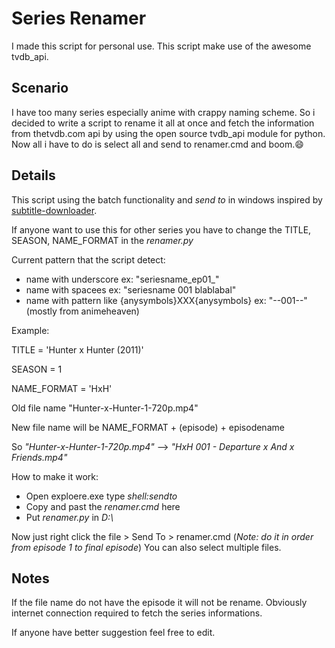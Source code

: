 # Series Renamer

I made this script for personal use. This script make use of the awesome tvdb_api.

## Scenario

I have too many series especially anime with crappy naming scheme. So i decided to write a script to rename it all at once and fetch the information from thetvdb.com api by using the open source tvdb_api module for python. Now all i have to do is select all and send to renamer.cmd and boom.:smile:

## Details

This script using the batch functionality and *send to* in windows inspired by [subtitle-downloader](https://github.com/manojmj92/subtitle-downloader).

If anyone want to use this for other series you have to change the TITLE, SEASON, NAME_FORMAT in the *renamer.py*

Current pattern that the script detect:
- name with underscore ex: "seriesname_ep01_"
- name with spacees ex: "seriesname 001 blablabal"
- name with pattern like {anysymbols}XXX{anysymbols} ex: "--001--"(mostly from animeheaven)

Example:

TITLE = 'Hunter x Hunter (2011)'

SEASON = 1

NAME_FORMAT = 'HxH'

Old file name "Hunter-x-Hunter-1-720p.mp4"

New file name will be NAME_FORMAT + (episode) + episodename

So *"Hunter-x-Hunter-1-720p.mp4"* --> *"HxH 001 - Departure x And x Friends.mp4"*

How to make it work:
- Open exploere.exe type *shell:sendto*
- Copy and past the *renamer.cmd* here
- Put *renamer.py* in *D:\\*

Now just right click the file > Send To > renamer.cmd (*Note: do it in order from episode 1 to final episode*)
You can also select multiple files.

## Notes

If the file name do not have the episode it will not be rename. Obviously internet connection required to fetch the series informations.

If anyone have better suggestion feel free to edit.
